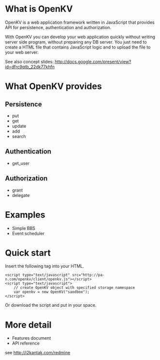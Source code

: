 # What is OpenKV #

OpenKV is a web application framework written in JavaScript that provides API for persistence, authentication and authorization.

With OpenKV you can develop your web application quickly without writing server side program, without preparing any DB server. You just need to create a HTML file that contains JavaScript logic and to upload the file to your web server.

See also concept slides:
http://docs.google.com/present/view?id=dfrc9qtb_22dk77khfn

# What OpenKV provides #

## Persistence ##

  * put
  * get
  * update
  * add
  * search

## Authentication ##

  * get\_user

## Authorization ##

  * grant
  * delegate

# Examples #

  * Simple BBS
  * Event scheduler

# Quick start #

Insert the following tag into your HTML.

```
<script type="text/javascript" src="http://pa-n.com/openkv/client/openkv.js"></script>
<script type="text/javascript">
    // create OpenKV object with specified storage namespace
    var openkv = new OpenKV("sandbox");
</script>
```

Or download the script and put in your space.

# More detail #

  * Features document
  * API reference


see http://i2kantak.com/redmine
